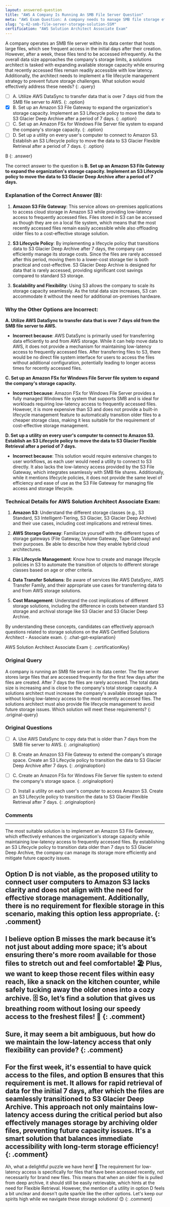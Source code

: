 ```yaml
---
layout: answered-question
title: "AWS A Company Is Running An SMB File Server Question"
meta: "AWS Exam Question: A company needs to manage SMB file storage efficiently, ensuring low-latency access and lifecycle management. The answer includes AWS S3 and EFS."
slug: "q-42-smb-file-server-storage-solution-SSM"
certification: "AWS Solution Architect Associate Exam"
---
```



 A company operates an SMB file server within its data center that hosts large files, which see frequent access in the initial days after their creation. However, after a week, these files tend to be accessed infrequently. As the overall data size approaches the company's storage limits, a solutions architect is tasked with expanding available storage capacity while ensuring that recently accessed files remain readily accessible with low latency. Additionally, the architect needs to implement a file lifecycle management strategy to prevent future storage challenges. What solution would effectively address these needs?
{: .query}

- [ ] A. Utilize AWS DataSync to transfer data that is over 7 days old from the SMB file server to AWS.
{: .option}
- [x] B. Set up an Amazon S3 File Gateway to expand the organization's storage capacity. Implement an S3 Lifecycle policy to move the data to S3 Glacier Deep Archive after a period of 7 days.
{: .option}
- [ ] C. Set up an Amazon FSx for Windows File Server file system to expand the company's storage capacity.
{: .option}
- [ ] D. Set up a utility on every user's computer to connect to Amazon S3. Establish an S3 Lifecycle policy to move the data to S3 Glacier Flexible Retrieval after a period of 7 days.
{: .option}

B
{: .answer}

The correct answer to the question is **B. Set up an Amazon S3 File Gateway to expand the organization's storage capacity. Implement an S3 Lifecycle policy to move the data to S3 Glacier Deep Archive after a period of 7 days.**

### Explanation of the Correct Answer (B):

1. **Amazon S3 File Gateway**: This service allows on-premises applications to access cloud storage in Amazon S3 while providing low-latency access to frequently accessed files. Files stored in S3 can be accessed as though they are on a local file system, which means that the most recently accessed files remain easily accessible while also offloading older files to a cost-effective storage solution.

2. **S3 Lifecycle Policy**: By implementing a lifecycle policy that transitions data to S3 Glacier Deep Archive after 7 days, the company can efficiently manage its storage costs. Since the files are rarely accessed after this period, moving them to a lower-cost storage tier is both practical and cost-effective. S3 Glacier Deep Archive is designed for data that is rarely accessed, providing significant cost savings compared to standard S3 storage.

3. **Scalability and Flexibility**: Using S3 allows the company to scale its storage capacity seamlessly. As the total data size increases, S3 can accommodate it without the need for additional on-premises hardware.

### Why the Other Options are Incorrect:

**A. Utilize AWS DataSync to transfer data that is over 7 days old from the SMB file server to AWS.**
- **Incorrect because**: AWS DataSync is primarily used for transferring data efficiently to and from AWS storage. While it can help move data to AWS, it does not provide a mechanism for maintaining low-latency access to frequently accessed files. After transferring files to S3, there would be no direct file system interface for users to access the files without additional configuration, potentially leading to longer access times for recently accessed files.

**C. Set up an Amazon FSx for Windows File Server file system to expand the company's storage capacity.**
- **Incorrect because**: Amazon FSx for Windows File Server provides a fully managed Windows file system that supports SMB and is ideal for workloads requiring low-latency access to frequently accessed files. However, it is more expensive than S3 and does not provide a built-in lifecycle management feature to automatically transition older files to a cheaper storage class, making it less suitable for the requirement of cost-effective storage management.

**D. Set up a utility on every user's computer to connect to Amazon S3. Establish an S3 Lifecycle policy to move the data to S3 Glacier Flexible Retrieval after a period of 7 days.**
- **Incorrect because**: This solution would require extensive changes to user workflows, as each user would need a utility to connect to S3 directly. It also lacks the low-latency access provided by the S3 File Gateway, which integrates seamlessly with SMB file shares. Additionally, while it mentions lifecycle policies, it does not provide the same level of efficiency and ease of use as the S3 File Gateway for managing file access and storage lifecycle.

### Technical Details for AWS Solution Architect Associate Exam:

1. **Amazon S3**: Understand the different storage classes (e.g., S3 Standard, S3 Intelligent-Tiering, S3 Glacier, S3 Glacier Deep Archive) and their use cases, including cost implications and retrieval times.

2. **AWS Storage Gateway**: Familiarize yourself with the different types of storage gateways (File Gateway, Volume Gateway, Tape Gateway) and their purposes. Be able to describe how they enable hybrid cloud architectures.

3. **File Lifecycle Management**: Know how to create and manage lifecycle policies in S3 to automate the transition of objects to different storage classes based on age or other criteria.

4. **Data Transfer Solutions**: Be aware of services like AWS DataSync, AWS Transfer Family, and their appropriate use cases for transferring data to and from AWS storage solutions.

5. **Cost Management**: Understand the cost implications of different storage solutions, including the difference in costs between standard S3 storage and archival storage like S3 Glacier and S3 Glacier Deep Archive.

By understanding these concepts, candidates can effectively approach questions related to storage solutions on the AWS Certified Solutions Architect - Associate exam.
{: .chat-gpt-explanation}

AWS Solution Architect Associate Exam
{: .certificationKey}

### Original Query

A company is running an SMB file server in its data center. The file server stores large files that are accessed frequently for the first few days after the files are created. After 7 days the files are rarely accessed.
The total data size is increasing and is close to the company's total storage capacity. A solutions architect must increase the company's available storage space without losing low-latency access to the most recently accessed files. The solutions architect must also provide file lifecycle management to avoid future storage issues.
Which solution will meet these requirements?
{: .original-query}

### Original Questions

- [ ] A. Use AWS DataSync to copy data that is older than 7 days from the SMB file server to AWS.
{: .originaloption}
- [ ] B. Create an Amazon S3 File Gateway to extend the company's storage space. Create an S3 Lifecycle policy to transition the data to S3 Glacier Deep Archive after 7 days.
{: .originaloption}
- [ ] C. Create an Amazon FSx for Windows File Server file system to extend the company's storage space.
{: .originaloption}
- [ ] D. Install a utility on each user's computer to access Amazon S3. Create an S3 Lifecycle policy to transition the data to S3 Glacier Flexible Retrieval after 7 days.
{: .originaloption}


### Comments

--- 
The most suitable solution is to implement an Amazon S3 File Gateway, which effectively enhances the organization's storage capacity while maintaining low-latency access to frequently accessed files. By establishing an S3 Lifecycle policy to transition data older than 7 days to S3 Glacier Deep Archive, the company can manage its storage more efficiently and mitigate future capacity issues.

Option D is not viable, as the proposed utility to connect user computers to Amazon S3 lacks clarity and does not align with the need for effective storage management. Additionally, there is no requirement for flexible storage in this scenario, making this option less appropriate.
{: .comment}
--- 
I believe option B misses the mark because it’s not just about adding more space; it’s about ensuring there's more room available for those files to stretch out and feel comfortable! 🏖️ Plus, we want to keep those recent files within easy reach, like a snack on the kitchen counter, while safely tucking away the older ones into a cozy archive. 🗄️ So, let’s find a solution that gives us breathing room without losing our speedy access to the freshest files! 🚀
{: .comment}
--- 
Sure, it may seem a bit ambiguous, but how do we maintain the low-latency access that only flexibility can provide?
{: .comment}
--- 
For the first week, it's essential to have quick access to the files, and option B ensures that this requirement is met. It allows for rapid retrieval of data for the initial 7 days, after which the files are seamlessly transitioned to S3 Glacier Deep Archive. This approach not only maintains low-latency access during the critical period but also effectively manages storage by archiving older files, preventing future capacity issues. It's a smart solution that balances immediate accessibility with long-term storage efficiency!
{: .comment}
--- 
Ah, what a delightful puzzle we have here! 🌟 The requirement for low-latency access is specifically for files that have been accessed recently, not necessarily for brand new files. This means that when an older file is pulled from deep archive, it should still be easily retrievable, which hints at the need for Flexible Retrieval. However, the mention of a utility in option D feels a bit unclear and doesn't quite sparkle like the other options. Let's keep our spirits high while we navigate these storage solutions! 😊
{: .comment}
